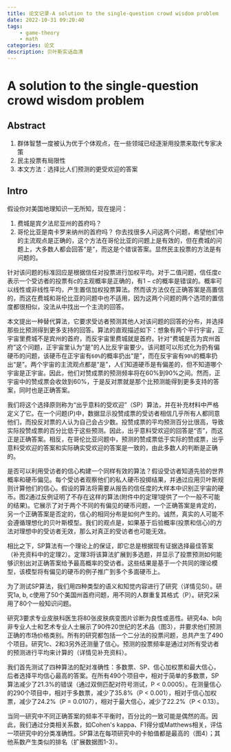 ```yaml
---
title: 论文记录-A solution to the single-question crowd wisdom problem
date: 2022-10-31 09:20:40
tags:
    - game-theory
    - math
categories: 论文
description: 贝叶斯实话血清
---
```

# A solution to the single-question crowd wisdom problem

## Abstract
1. 群体智慧一度被认为优于个体观点，在一些领域已经逐渐用投票来取代专家决策
2. 民主投票有局限性
3. 本文方法：选择比人们预测的更受欢迎的答案

## Intro
假设你对美国地理知识一无所知，现在提问：
1. 费城是宾夕法尼亚州的首府吗？
2. 哥伦比亚是南卡罗来纳州的首府吗？
你去找很多人问这两个问题，希望他们中的主流观点是正确的，这个方法在哥伦比亚的问题上是有效的，但在费城的问题上，大多数人都会回答“是”，而这是个错误答案。显然民主投票的方法是有问题的。

针对该问题的标准回应是根据信任对投票进行加权平均。对于二值问题，信任度$c$表示一个受访者的投票有$c$的主观概率是正确的，有$1-c$的概率是错误的。概率可以线性或非线性平均，产生置信加权投票算法。然而该方法仅在正确答案是高置信的，而这在费城和哥伦比亚的问题中也不适用，因为这两个问题的两个选项的置信度都很相似，没法从中找出一个主流的回答。

本文提出一种替代算法，它要求受访者预测其他人对该问题的回答的分布，并选择那些比预测得到更多支持的回答。算法的直观描述如下：想象有两个平行宇宙，正宇宙里费城不是宾州的首府，而反宇宙里费城就是首府。针对“费城是否为宾州首府”这个问题，正宇宙里认为“是”的人比反宇宙要少。该问题可以形式化为扔有偏硬币的问题，该硬币在正宇宙有`60%`的概率扔出“是”，而在反宇宙有`90%`的概率扔出“是”。两个宇宙的主流观点都是“是”，人们知道硬币是有偏差的，但不知道哪个宇宙是正宇宙。因此，他们对赞成票的预测频率将在60%到90%之间。然而，正宇宙中的赞成票会收敛到60%，于是反对票就是那个比预测能得到更多支持的答案，同时也是正确答案。

我们将这个选择原则称为“出乎意料的受欢迎”（SP）算法，并在补充材料中严格定义了它。在一个问题(P)中，数据显示投赞成票的受访者相信几乎所有人都同意他们，而投反对票的人认为自己会占少数。投赞成票的平均预测百分比很高，导致实际投赞成票的百分比低于这些预测。因此，出乎意料受欢迎的回答是“否”，而这正是正确答案。相反，在哥伦比亚问题中，预测的赞成票低于实际的赞成票，出乎意料受欢迎的答案和实际确实受欢迎的答案是一致的，由此多数人的判断是正确的。

是否可以利用受访者的信心构建一个同样有效的算法？假设受访者知道先验的世界概率和硬币偏见。每个受访者观察他们的私人硬币投掷结果，并通过应用贝叶斯规则计算他们的信心。假设的算法将需要从报告的信任度的大样本中识别正宇宙的硬币。图2通过反例证明了不存在这样的算法(附件中的定理1提供了一个一般不可能的结果)。它展示了对于两个不同的有偏见的硬币问题，一个正确答案是肯定的，另一个正确答案是否定的，信心的相同分布是如何产生的。诚然，真实的人可能不会遵循理想化的贝叶斯模型。我们的观点是，如果基于后验概率(投票和信心)的方法对理想中的受访者无效，那么对真正的受访者也可能无效。

相比之下，SP算法有一个理论上的保证，即它总是根据现有证据选择最佳答案（补充资料中的定理2）。定理3将该算法扩展到多选题，并显示了投票预测如何能够识别出对正确答案给予最高概率的受访者。这些结果是基于一个共同的理论模型，该模型将有偏见的硬币的例子推广到多个多面硬币上。

为了测试SP算法，我们用四种类型的语义和知觉内容进行了研究（详情见SI）。研究1a, b, c使用了50个美国州首府问题，用不同的人群重复其格式（P）。研究2采用了80个一般知识问题。

研究3要求专业皮肤科医生将80张皮肤病变图片诊断为良性或恶性。研究4a、b向非专业人士和艺术专业人士展示了90件20世纪的艺术品（图3），并要求他们预测正确的市场价格类别。所有的研究都包括一个二分法的投票问题，总共产生了490个项目。研究1c、2和3另外还测量了信心。预测的投票频率是通过对所有受访者的预测进行平均来计算的（详情见补充资料）。

我们首先测试了四种算法的配对准确性：多数票、SP、信心加权票和最大信心，后者选择平均信心最高的答案。在所有490个项目中，相对于简单的多数票，SP算法减少了21.3%的错误（通过双侧匹配对符号测试，P < 0.0005）。在测量信心的290个项目中，相对于多数票，减少了35.8%（P < 0.001），相对于信心加权票，减少了24.2%（P = 0.0107），相对于最大信心，减少了22.2%（P < 0.13）。

当同一研究中不同正确答案的频率不平衡时，百分比的一致可能是偶然的高。因此，我们通过分类相关系数，如Cohen's kappa、F1得分或Matthews相关，评估一项研究中的分类准确性。SP算法在每项研究中的卡帕值都是最高的（图4）；其他系数产生类似的排名（扩展数据图1-3）。